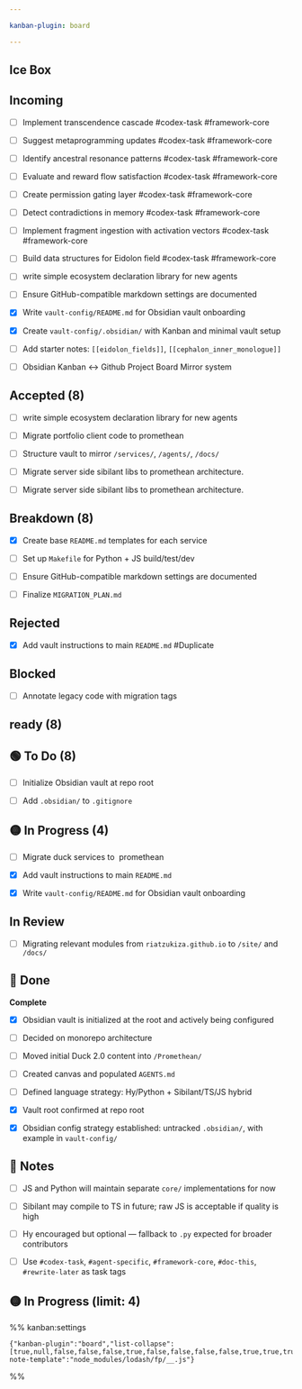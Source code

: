```yaml
---

kanban-plugin: board

---
```


## Ice Box



## Incoming

- [ ] Implement transcendence cascade #codex-task #framework-core
- [ ] Suggest metaprogramming updates #codex-task #framework-core
- [ ] Identify ancestral resonance patterns #codex-task #framework-core
- [ ] Evaluate and reward flow satisfaction #codex-task #framework-core
- [ ] Create permission gating layer #codex-task #framework-core
- [ ] Detect contradictions in memory #codex-task #framework-core
- [ ] Implement fragment ingestion with activation vectors #codex-task #framework-core
- [ ] Build data structures for Eidolon field #codex-task #framework-core
- [ ] write simple ecosystem declaration library for new agents
- [ ] Ensure GitHub-compatible markdown settings are documented
- [x] Write `vault-config/README.md` for Obsidian vault onboarding
- [x] Create `vault-config/.obsidian/` with Kanban and minimal vault setup
- [ ] Add starter notes: `[[eidolon_fields]]`, `[[cephalon_inner_monologue]]`
- [ ] Obsidian Kanban <-> Github Project Board Mirror system


## Accepted (8)

- [ ] write simple ecosystem declaration library for new agents
- [ ] Migrate portfolio client code to promethean
- [ ] Structure vault to mirror `/services/`, `/agents/`, `/docs/`
- [ ] Migrate server side sibilant libs to promethean architecture.
- [ ] Migrate server side sibilant libs to promethean architecture.


## Breakdown (8)

- [x] Create base `README.md` templates for each service
- [ ] Set up `Makefile` for Python + JS build/test/dev
- [ ] Ensure GitHub-compatible markdown settings are documented
- [ ] Finalize `MIGRATION_PLAN.md`


## Rejected

- [x] Add vault instructions to main `README.md` #Duplicate


## Blocked

- [ ] Annotate legacy code with migration tags


## ready (8)



## 🟢 To Do (8)

- [ ] Initialize Obsidian vault at repo root
- [ ] Add `.obsidian/` to `.gitignore`


## 🟡 In Progress (4)

- [ ] Migrate duck services to  promethean
- [x] Add vault instructions to main `README.md`
- [x] Write `vault-config/README.md` for Obsidian vault onboarding


## In Review

- [ ] Migrating relevant modules from `riatzukiza.github.io` to `/site/` and `/docs/`


## 🔵 Done

**Complete**
- [x] Obsidian vault is initialized at the root and actively being configured
- [ ] Decided on monorepo architecture
- [ ] Moved initial Duck 2.0 content into `/Promethean/`
- [ ] Created canvas and populated `AGENTS.md`
- [ ] Defined language strategy: Hy/Python + Sibilant/TS/JS hybrid
- [x] Vault root confirmed at repo root
- [x] Obsidian config strategy established: untracked `.obsidian/`, with example in `vault-config/`


## 🧠 Notes

- [ ] JS and Python will maintain separate `core/` implementations for now
- [ ] Sibilant may compile to TS in future; raw JS is acceptable if quality is high
- [ ] Hy encouraged but optional — fallback to `.py` expected for broader contributors
- [ ] Use `#codex-task`, `#agent-specific`, `#framework-core`, `#doc-this`, `#rewrite-later` as task tags


## 🟡 In Progress (limit: 4)





%% kanban:settings
```
{"kanban-plugin":"board","list-collapse":[true,null,false,false,false,true,false,false,false,false,true,true,true],"new-note-template":"node_modules/lodash/fp/__.js"}
```
%%